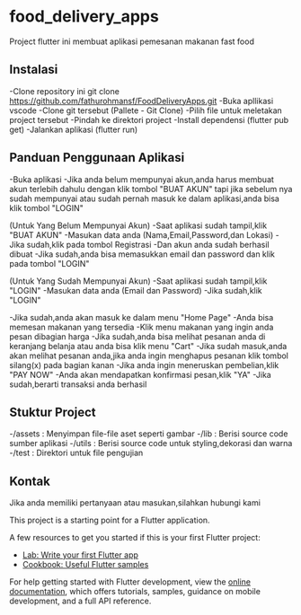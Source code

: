 # food_delivery_apps

Project flutter ini membuat aplikasi pemesanan makanan fast food

## Instalasi

-Clone repository ini
git clone https://github.com/fathurohmansf/FoodDeliveryApps.git
-Buka apllikasi vscode
-Clone git tersebut (Pallete - Git Clone)
-Pilih file untuk meletakan project tersebut
-Pindah ke direktori project
-Install dependensi (flutter pub get)
-Jalankan aplikasi (flutter run)

## Panduan Penggunaan Aplikasi

-Buka aplikasi
-Jika anda belum mempunyai akun,anda harus membuat akun terlebih dahulu dengan klik tombol "BUAT AKUN" tapi jika sebelum nya sudah mempunyai atau sudah pernah masuk ke dalam aplikasi,anda bisa klik tombol "LOGIN"

(Untuk Yang Belum Mempunyai Akun)
-Saat aplikasi sudah tampil,klik "BUAT AKUN"
-Masukan data anda (Nama,Email,Password,dan Lokasi)
-Jika sudah,klik pada tombol Registrasi
-Dan akun anda sudah berhasil dibuat
-Jika sudah,anda bisa memasukkan email dan password dan klik pada tombol "LOGIN"

(Untuk Yang Sudah Mempunyai Akun)
-Saat aplikasi sudah tampil,klik "LOGIN"
-Masukan data anda (Email dan Password)
-Jika sudah,klik "LOGIN"

-Jika sudah,anda akan masuk ke dalam menu "Home Page"
-Anda bisa memesan makanan yang tersedia
-Klik menu makanan yang ingin anda pesan dibagian harga
-Jika sudah,anda bisa melihat pesanan anda di keranjang belanja atau anda bisa klik menu "Cart"
-Jika sudah masuk,anda akan melihat pesanan anda,jika anda ingin menghapus pesanan klik tombol silang(x) pada bagian kanan
-Jika anda ingin meneruskan pembelian,klik "PAY NOW"
-Anda akan mendapatkan konfirmasi pesan,klik "YA"
-Jika sudah,berarti transaksi anda berhasil

## Stuktur Project

-/assets : Menyimpan file-file aset seperti gambar
-/lib : Berisi source code sumber aplikasi
-/utils : Berisi source code untuk styling,dekorasi dan warna
-/test : Direktori untuk file pengujian

## Kontak

Jika anda memiliki pertanyaan atau masukan,silahkan hubungi kami

This project is a starting point for a Flutter application.

A few resources to get you started if this is your first Flutter project:

- [Lab: Write your first Flutter app](https://docs.flutter.dev/get-started/codelab)
- [Cookbook: Useful Flutter samples](https://docs.flutter.dev/cookbook)

For help getting started with Flutter development, view the
[online documentation](https://docs.flutter.dev/), which offers tutorials,
samples, guidance on mobile development, and a full API reference.
